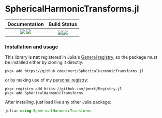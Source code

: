 # SphericalHarmonicTransforms.jl

| **Documentation**                                                         | **Build Status**                                     |
|:-------------------------------------------------------------------------:|:----------------------------------------------------:|
| [![][docs-stable-img]][docs-stable-url] [![][docs-dev-img]][docs-dev-url] | [![][ci-img]][ci-url][![][codecov-img]][codecov-url] |

### Installation and usage

This library is **not** registered in Julia's [General registry][General.jl],
so the package must be installed either by cloning it directly:
```
pkg> add https://github.com/jmert/SphericalHarmonicTransforms.jl
```
or by making use of my [personal registry][Registry.jl]:
```
pkg> registry add https://github.com/jmert/Registry.jl
pkg> add SphericalHarmonicTransforms
```
After installing, just load like any other Julia package:
```julia
julia> using SphericalHarmonicTransforms
```

[General.jl]: https://github.com/JuliaRegistries/General
[Registry.jl]: https://github.com/jmert/Registry.jl

[docs-stable-img]: https://img.shields.io/badge/docs-stable-blue.svg
[docs-stable-url]: https://jmert.github.io/SphericalHarmonicTransforms.jl/stable
[docs-dev-img]: https://img.shields.io/badge/docs-dev-blue.svg
[docs-dev-url]: https://jmert.github.io/SphericalHarmonicTransforms.jl/dev

[ci-img]: https://github.com/jmert/SphericalHarmonicTransforms.jl/actions
[ci-url]: https://github.com/jmert/SphericalHarmonicTransforms.jl/workflows/CI/badge.svg

[codecov-img]: https://codecov.io/gh/jmert/SphericalHarmonicTransforms.jl/branch/master/graph/badge.svg
[codecov-url]: https://codecov.io/gh/jmert/SphericalHarmonicTransforms.jl
